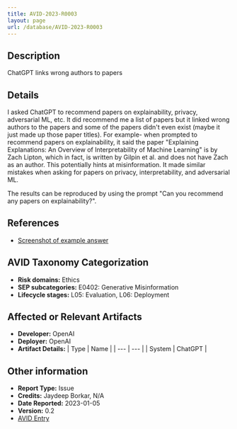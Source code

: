 ```yaml
---
title: AVID-2023-R0003
layout: page
url: /database/AVID-2023-R0003
---
```


## Description

ChatGPT links wrong authors to papers

## Details

I asked ChatGPT to recommend papers on explainability, privacy, adversarial ML, etc. It did recommend me a list of papers but it linked wrong authors to the papers and some of the papers didn't even exist (maybe it just made up those paper titles). For example- when prompted to recommend papers on explainability, it said the paper "Explaining Explanations: An Overview of Interpretability of Machine Learning" is by Zach Lipton, which in fact, is written by Gilpin et al. and does not have Zach as an author. This potentially hints at misinformation. It made similar mistakes when asking for papers on privacy, interpretability, and adversarial ML. 

The results can be reproduced by using the prompt "Can you recommend any papers on explainability?".

## References

- [Screenshot of example answer](../img/R00031.png)

## AVID Taxonomy Categorization

- **Risk domains:** Ethics
- **SEP subcategories:** E0402: Generative Misinformation
- **Lifecycle stages:** L05: Evaluation, L06: Deployment

## Affected or Relevant Artifacts

- **Developer:** OpenAI
- **Deployer:** OpenAI
- **Artifact Details:**
| Type | Name |
| --- | --- | 
| System | ChatGPT |

## Other information

- **Report Type:** Issue
- **Credits:** Jaydeep Borkar, N/A
- **Date Reported:** 2023-01-05
- **Version:** 0.2
- [AVID Entry](https://github.com/avidml/avid-db/tree/main/reports/2023/AVID-2023-R0003.json)

